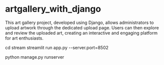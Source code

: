 # artgallery_with_django
This art gallery project, developed using Django, allows administrators to upload artwork through the dedicated upload page. Users can then explore and review the uploaded art, creating an interactive and engaging platform for art enthusiasts.

cd stream
streamlit run app.py --server.port=8502

python manage.py runserver





